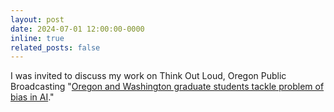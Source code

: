 ```yaml
---
layout: post
date: 2024-07-01 12:00:00-0000
inline: true
related_posts: false
---
```


I was invited to discuss my work on Think Out Loud, Oregon Public Broadcasting "[Oregon and Washington graduate students tackle problem of bias in AI](https://www.opb.org/article/2024/07/19/think-out-loud-oregon-washington-graduate-students-tackle-problem-bias-ai/)."